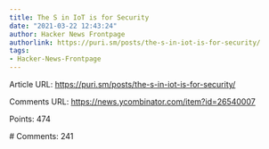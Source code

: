```yaml
---
title: The S in IoT is for Security
date: "2021-03-22 12:43:24"
author: Hacker News Frontpage
authorlink: https://puri.sm/posts/the-s-in-iot-is-for-security/
tags:
- Hacker-News-Frontpage
---
```


<p>Article URL: <a href="https://puri.sm/posts/the-s-in-iot-is-for-security/">https://puri.sm/posts/the-s-in-iot-is-for-security/</a></p>
<p>Comments URL: <a href="https://news.ycombinator.com/item?id=26540007">https://news.ycombinator.com/item?id=26540007</a></p>
<p>Points: 474</p>
<p># Comments: 241</p>
